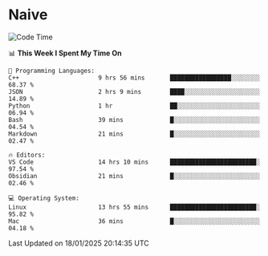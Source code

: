# Naive
<!-- ## 日拱一卒，功不唐捐 -->
<!-- [![GitHub Streak](https://streak-stats.demolab.com/?user=XiaoXKKK)](https://git.io/streak-stats) -->
<!--START_SECTION:waka-->
![Code Time](http://img.shields.io/badge/Code%20Time-216%20hrs%209%20mins-blue)

📊 **This Week I Spent My Time On** 

```text
💬 Programming Languages: 
C++                      9 hrs 56 mins       █████████████████░░░░░░░░   68.37 % 
JSON                     2 hrs 9 mins        ████░░░░░░░░░░░░░░░░░░░░░   14.89 % 
Python                   1 hr                ██░░░░░░░░░░░░░░░░░░░░░░░   06.94 % 
Bash                     39 mins             █░░░░░░░░░░░░░░░░░░░░░░░░   04.54 % 
Markdown                 21 mins             █░░░░░░░░░░░░░░░░░░░░░░░░   02.47 % 

🔥 Editors: 
VS Code                  14 hrs 10 mins      ████████████████████████░   97.54 % 
Obsidian                 21 mins             █░░░░░░░░░░░░░░░░░░░░░░░░   02.46 % 

💻 Operating System: 
Linux                    13 hrs 55 mins      ████████████████████████░   95.82 % 
Mac                      36 mins             █░░░░░░░░░░░░░░░░░░░░░░░░   04.18 % 
```


 Last Updated on 18/01/2025 20:14:35 UTC
<!--END_SECTION:waka-->
